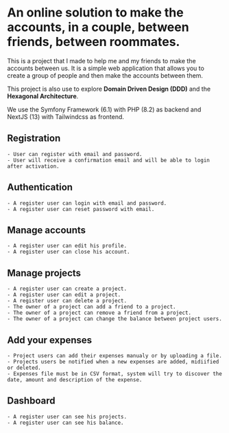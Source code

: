 # An online solution to make the accounts, in a couple, between friends, between roommates.

This is a project that I made to help me and my friends to make the accounts between us. It is a simple web application that allows you to create a group of people and then make the accounts between them. 

This project is also use to explore **Domain Driven Design (DDD)** and the **Hexagonal Architecture**.

We use the Symfony Framework (6.1) with PHP (8.2) as backend and NextJS (13) with Tailwindcss as frontend.

## Registration

    - User can register with email and password.
    - User will receive a confirmation email and will be able to login after activation.

## Authentication

    - A register user can login with email and password.
    - A register user can reset password with email.

## Manage accounts

    - A register user can edit his profile.
    - A register user can close his account.

## Manage projects

    - A register user can create a project.
    - A register user can edit a project.
    - A register user can delete a project. 
    - The owner of a project can add a friend to a project.
    - The owner of a project can remove a friend from a project.
    - The owner of a project can change the balance between project users.

## Add your expenses

    - Project users can add their expenses manualy or by uploading a file.
    - Projects users be notified when a new expenses are added, midiified or deleted.
    - Expenses file must be in CSV format, system will try to discover the date, amount and description of the expense.

## Dashboard

    - A register user can see his projects.
    - A register user can see his balance.


